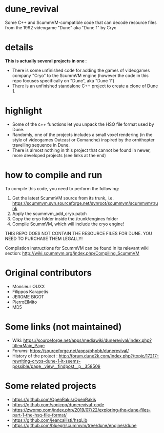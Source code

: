 # dune_revival
Some C++ and ScummVM-compatible code that can decode resource files from the 1992 videogame "Dune" aka "Dune 1" by Cryo

# details

**This is actually several projects in one :**
- There is some unfinished code for adding the games of videogames company "Cryo" to the ScummVM engine (however the code in this repo focuses specifically on "Dune", aka "Dune 1")
- There is an unfinished standalone C++ project to create a clone of Dune 1.


# highlight

- Some of the c++ functions let you unpack the HSQ file format used by Dune.
- Randomly, one of the projects includes a small voxel rendering (in the style of videogames Outcast or Comanche) inspired by the ornithopter travelling sequence in Dune.
- There is almost nothing in this project that cannot be found in newer, more developed projects (see links at the end)

# how to compile and run

To compile this code, you need to perform the following:
1) Get the latest ScummVM source from its trunk, i.e.
https://scummvm.svn.sourceforge.net/svnroot/scummvm/scummvm/trunk
2) Apply the scummvm_add_cryo.patch
3) Copy the cryo folder inside the /trunk/engines folder
4) Compile ScummVM, which will include the cryo engine!

THIS REPO DOES NOT CONTAIN THE RESOURCE FILES FOR DUNE. YOU NEED TO PURCHASE THEM LEGALLY!

Compilation instructions for ScummVM can be found in its relevant wiki section:
http://wiki.scummvm.org/index.php/Compiling_ScummVM

# Original contributors

- Monsieur OUXX
- Filippos Karapetis
- JEROME BIGOT
- PierroElMito
- MD5


# Some links (not maintained)

- Wiki: https://sourceforge.net/apps/mediawiki/dunerevival/index.php?title=Main_Page
- Forums: https://sourceforge.net/apps/phpbb/dunerevival/
- History of the project : http://forum.dune2k.com/index.php?/topic/17217-rewriting-cryos-dune-1-it-seems-possible/page__view__findpost__p__358509

# Some related projects

- https://github.com/OpenRakis/OpenRakis
- https://github.com/sonicpp/dunerevival-code
- https://zwomp.com/index.php/2019/07/22/exploring-the-dune-files-part-1-the-hsq-file-format/
- https://github.com/jeancallisti/hsqLib
- https://github.com/bluegr/scummvm/tree/dune/engines/dune
